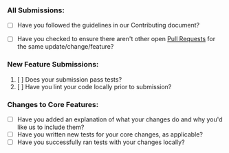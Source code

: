 ### All Submissions:

* [ ] Have you followed the guidelines in our Contributing document?
* [ ] Have you checked to ensure there aren't other open [Pull Requests](../../../pulls) for the same update/change/feature?



### New Feature Submissions:

1. [ ] Does your submission pass tests?
2. [ ] Have you lint your code locally prior to submission?

### Changes to Core Features:

* [ ] Have you added an explanation of what your changes do and why you'd like us to include them?
* [ ] Have you written new tests for your core changes, as applicable?
* [ ] Have you successfully ran tests with your changes locally?